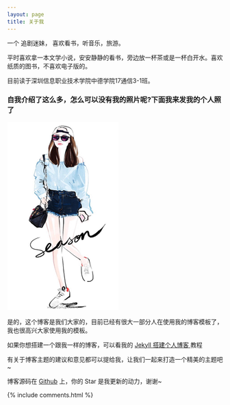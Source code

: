 ```yaml
---
layout: page
title: 关于我 
---
```


一个 追剧迷妹， 喜欢看书，听音乐，旅游。
<p>
平时喜欢拿一本文学小说，安安静静的看书，旁边放一杯茶或是一杯白开水。喜欢纸质的图书，不喜欢电子版的。
<p>
目前读于深圳信息职业技术学院中德学院17通信3-1班。

<p>

<h3> 自我介绍了这么多，怎么可以没有我的照片呢?下面我来发我的个人照了 </h3>  
<img src="/images/1.jpg"   width="260" height="440" />
<p>

是的，这个博客是我们大家的，目前已经有很大一部分人在使用我的博客模板了，我也很高兴大家使用我的模板。

<p>

如果你想搭建一个跟我一样的博客，可以看我的 
<a href="/2016/10/jekyll_tutorials1/"> Jekyll 搭建个人博客 </a>
教程

<p>

有关于博客主题的建议和意见都可以提给我，让我们一起来打造一个精美的主题吧~ 

<p> 

博客源码在 <a target="_blank" href='https://github.com/leopardpan/leopardpan.github.io/'>Github</a> 上，你的 Star 是我更新的动力，谢谢~

<p> 

<p> 

<p> 


{% include comments.html %}

